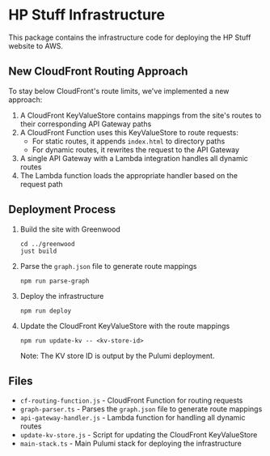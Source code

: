 # HP Stuff Infrastructure

This package contains the infrastructure code for deploying the HP Stuff website to AWS.

## New CloudFront Routing Approach

To stay below CloudFront's route limits, we've implemented a new approach:

1. A CloudFront KeyValueStore contains mappings from the site's routes to their corresponding API Gateway paths
2. A CloudFront Function uses this KeyValueStore to route requests:
   - For static routes, it appends `index.html` to directory paths
   - For dynamic routes, it rewrites the request to the API Gateway
3. A single API Gateway with a Lambda integration handles all dynamic routes
4. The Lambda function loads the appropriate handler based on the request path

## Deployment Process

1. Build the site with Greenwood
   ```
   cd ../greenwood
   just build
   ```

2. Parse the `graph.json` file to generate route mappings
   ```
   npm run parse-graph
   ```

3. Deploy the infrastructure
   ```
   npm run deploy
   ```

4. Update the CloudFront KeyValueStore with the route mappings
   ```
   npm run update-kv -- <kv-store-id>
   ```
   Note: The KV store ID is output by the Pulumi deployment.

## Files

- `cf-routing-function.js` - CloudFront Function for routing requests
- `graph-parser.ts` - Parses the `graph.json` file to generate route mappings
- `api-gateway-handler.js` - Lambda function for handling all dynamic routes
- `update-kv-store.js` - Script for updating the CloudFront KeyValueStore
- `main-stack.ts` - Main Pulumi stack for deploying the infrastructure
